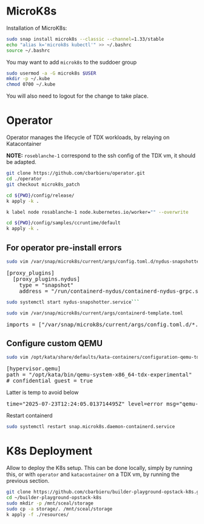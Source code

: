 # MicroK8s
Installation of MicroK8s:

```bash
sudo snap install microk8s --classic --channel=1.33/stable
echo "alias k='microk8s kubectl'" >> ~/.bashrc
source ~/.bashrc
```

You may want to add `microk8s` to the suddoer group

```bash
sudo usermod -a -G microk8s $USER
mkdir -p ~/.kube
chmod 0700 ~/.kube
```

You will also need to logout for the change to take place.

# Operator
Operator manages the lifecycle of TDX workloads, by relaying on Katacontainer

**NOTE:** `roseblanche-1` correspond to the ssh config of the TDX vm, it should be adapted.

```bash
git clone https://github.com/cbarbieru/operator.git
cd ./operator
git checkout microk8s_patch

cd ${PWD}/config/release/
k apply -k .

k label node rosablanche-1 node.kubernetes.io/worker="" --overwrite

cd ${PWD}/config/samples/ccruntime/default
k apply -k .
```

## For operator pre-install errors
```bash 
sudo vim /var/snap/microk8s/current/args/config.toml.d/nydus-snapshotter.toml
```

<pre>
[proxy_plugins]
  [proxy_plugins.nydus]
	type = "snapshot"
	address = "/run/containerd-nydus/containerd-nydus-grpc.sock"
</pre>


```bash
sudo systemctl start nydus-snapshotter.service```

sudo vim /var/snap/microk8s/current/args/containerd-template.toml
```


<pre>
imports = ["/var/snap/microk8s/current/args/config.toml.d/*.toml"]
</pre>

## Configure custom QEMU
```bash
sudo vim /opt/kata/share/defaults/kata-containers/configuration-qemu-tdx.toml
```

<pre>
[hypervisor.qemu]
path = "/opt/kata/bin/qemu-system-x86_64-tdx-experimental"
# confidential_guest = true
</pre>
Latter is temp to avoid below
<pre>
time="2025-07-23T12:24:05.013714495Z" level=error msg="qemu-system-x86_64-tdx-experimental: vm-type TDX not supported by KVM" name=containerd-shim-v2 pid=103523 qemuPid=103538 sandbox=54632572e15297178d78997f88f8e7e4b66d1568c16a89e038e096aca0298c4a source=virtcontainers/hypervisor subsystem=qemu
</pre>

Restart containerd

```bash 
sudo systemctl restart snap.microk8s.daemon-containerd.service
```

# K8s Deployment
Allow to deploy the K8s setup. This can be done locally, simply by running this, or with `operator` and `katacontainer` on a TDX vm, by running the previous section.

```bash
git clone https://github.com/cbarbieru/builder-playground-opstack-k8s.git
cd ~/builder-playground-opstack-k8s
sudo mkdir -p /mnt/sceal/storage
sudo cp -a storage/. /mnt/sceal/storage
k apply -f ./resources/
```
